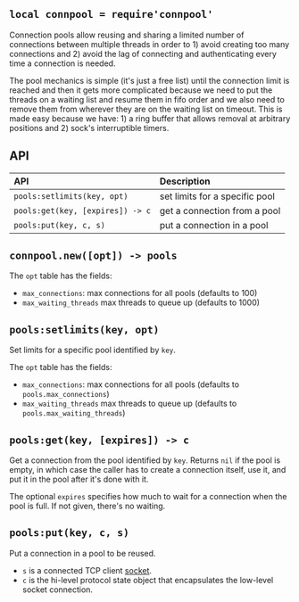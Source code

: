 
## `local connpool = require'connpool'`

Connection pools allow reusing and sharing a limited number of connections
between multiple threads in order to 1) avoid creating too many connections
and 2) avoid the lag of connecting and authenticating every time
a connection is needed.

The pool mechanics is simple (it's just a free list) until the connection
limit is reached and then it gets more complicated because we need to put
the threads on a waiting list and resume them in fifo order and we also
need to remove them from wherever they are on the waiting list on timeout.
This is made easy because we have: 1) a ring buffer that allows removal at
arbitrary positions and 2) sock's interruptible timers.

## API

| API                              | Description |
| :---                             | :---        |
| `pools:setlimits(key, opt)`      | set limits for a specific pool
| `pools:get(key, [expires]) -> c` | get a connection from a pool
| `pools:put(key, c, s)`           | put a connection in a pool

## `connpool.new([opt]) -> pools`

The `opt` table has the fields:

* `max_connections`: max connections for all pools (defaults to 100)
* `max_waiting_threads` max threads to queue up (defaults to 1000)

## `pools:setlimits(key, opt)`

Set limits for a specific pool identified by `key`.

The `opt` table has the fields:

* `max_connections`: max connections for all pools (defaults to `pools.max_connections`)
* `max_waiting_threads` max threads to queue up (defaults to `pools.max_waiting_threads`)

## `pools:get(key, [expires]) -> c`

Get a connection from the pool identified by `key`. Returns `nil` if the
pool is empty, in which case the caller has to create a connection itself,
use it, and put it in the pool after it's done with it.

The optional `expires` specifies how much to wait for a connection
when the pool is full. If not given, there's no waiting.

## `pools:put(key, c, s)`

Put a connection in a pool to be reused.

* `s` is a connected TCP client [socket](sock.md).
* `c` is the hi-level protocol state object that encapsulates the low-level
socket connection.
